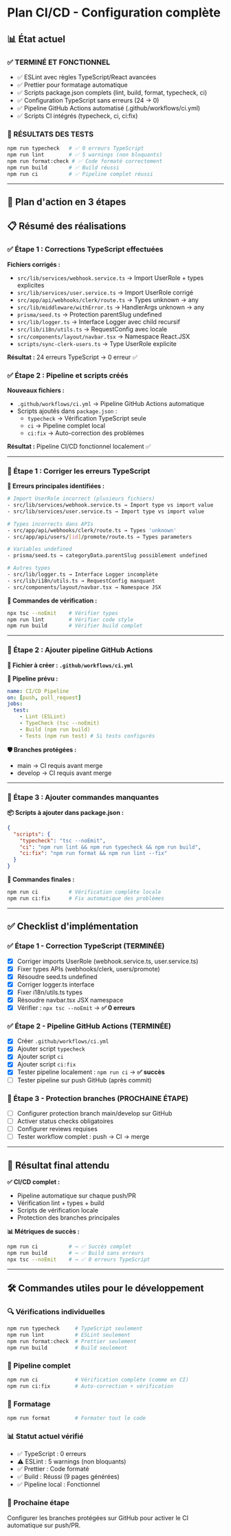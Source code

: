 # Plan CI/CD - Configuration complète

## 📊 **État actuel**

### **✅ TERMINÉ ET FONCTIONNEL**

- ✅ ESLint avec règles TypeScript/React avancées
- ✅ Prettier pour formatage automatique
- ✅ Scripts package.json complets (lint, build, format, typecheck, ci)
- ✅ Configuration TypeScript sans erreurs (24 → 0)
- ✅ Pipeline GitHub Actions automatisé (.github/workflows/ci.yml)
- ✅ Scripts CI intégrés (typecheck, ci, ci:fix)

### **🎯 RÉSULTATS DES TESTS**

```bash
npm run typecheck   # ✅ 0 erreurs TypeScript
npm run lint        # ✅ 5 warnings (non bloquants)
npm run format:check # ✅ Code formaté correctement
npm run build       # ✅ Build réussi
npm run ci          # ✅ Pipeline complet réussi
```

---

## 🎯 **Plan d'action en 3 étapes**

## 📋 **Résumé des réalisations**

### **✅ Étape 1 : Corrections TypeScript effectuées**

**Fichiers corrigés :**
- `src/lib/services/webhook.service.ts` → Import UserRole + types explicites
- `src/lib/services/user.service.ts` → Import UserRole corrigé
- `src/app/api/webhooks/clerk/route.ts` → Types unknown → any
- `src/lib/middleware/withError.ts` → HandlerArgs unknown → any
- `prisma/seed.ts` → Protection parentSlug undefined
- `src/lib/logger.ts` → Interface Logger avec child recursif
- `src/lib/i18n/utils.ts` → RequestConfig avec locale
- `src/components/layout/navbar.tsx` → Namespace React.JSX
- `scripts/sync-clerk-users.ts` → Type UserRole explicite

**Résultat :** 24 erreurs TypeScript → 0 erreur ✅

### **✅ Étape 2 : Pipeline et scripts créés**

**Nouveaux fichiers :**
- `.github/workflows/ci.yml` → Pipeline GitHub Actions automatique
- Scripts ajoutés dans `package.json` :
  - `typecheck` → Vérification TypeScript seule
  - `ci` → Pipeline complet local
  - `ci:fix` → Auto-correction des problèmes

**Résultat :** Pipeline CI/CD fonctionnel localement ✅

---

### **📝 Étape 1 : Corriger les erreurs TypeScript**

**🐛 Erreurs principales identifiées :**

```bash
# Import UserRole incorrect (plusieurs fichiers)
- src/lib/services/webhook.service.ts → Import type vs import value
- src/lib/services/user.service.ts → Import type vs import value

# Types incorrects dans APIs
- src/app/api/webhooks/clerk/route.ts → Types 'unknown'
- src/app/api/users/[id]/promote/route.ts → Types parameters

# Variables undefined
- prisma/seed.ts → categoryData.parentSlug possiblement undefined

# Autres types
- src/lib/logger.ts → Interface Logger incomplète
- src/lib/i18n/utils.ts → RequestConfig manquant
- src/components/layout/navbar.tsx → Namespace JSX
```

**🎯 Commandes de vérification :**

```bash
npx tsc --noEmit    # Vérifier types
npm run lint        # Vérifier code style
npm run build       # Vérifier build complet
```

---

### **📝 Étape 2 : Ajouter pipeline GitHub Actions**

**📁 Fichier à créer : `.github/workflows/ci.yml`**

**🔄 Pipeline prévu :**

```yaml
name: CI/CD Pipeline
on: [push, pull_request]
jobs:
  test:
    - Lint (ESLint)
    - TypeCheck (tsc --noEmit)
    - Build (npm run build)
    - Tests (npm run test) # Si tests configurés
```

**🛡️ Branches protégées :**

- main → CI requis avant merge
- develop → CI requis avant merge

---

### **📝 Étape 3 : Ajouter commandes manquantes**

**📦 Scripts à ajouter dans package.json :**

```json
{
  "scripts": {
    "typecheck": "tsc --noEmit",
    "ci": "npm run lint && npm run typecheck && npm run build",
    "ci:fix": "npm run format && npm run lint --fix"
  }
}
```

**🎯 Commandes finales :**

```bash
npm run ci          # Vérification complète locale
npm run ci:fix      # Fix automatique des problèmes
```

---

## ✅ **Checklist d'implémentation**

### **✅ Étape 1 - Correction TypeScript (TERMINÉE)**

- [x] Corriger imports UserRole (webhook.service.ts, user.service.ts)
- [x] Fixer types APIs (webhooks/clerk, users/promote)
- [x] Résoudre seed.ts undefined
- [x] Corriger logger.ts interface
- [x] Fixer i18n/utils.ts types
- [x] Résoudre navbar.tsx JSX namespace
- [x] Vérifier : `npx tsc --noEmit` → **✅ 0 erreurs**

### **✅ Étape 2 - Pipeline GitHub Actions (TERMINÉE)**

- [x] Créer `.github/workflows/ci.yml`
- [x] Ajouter script `typecheck`
- [x] Ajouter script `ci`
- [x] Ajouter script `ci:fix`
- [x] Tester pipeline localement : `npm run ci` → **✅ succès**
- [ ] Tester pipeline sur push GitHub (après commit)

### **📅 Étape 3 - Protection branches (PROCHAINE ÉTAPE)**

- [ ] Configurer protection branch main/develop sur GitHub
- [ ] Activer status checks obligatoires
- [ ] Configurer reviews requises
- [ ] Tester workflow complet : push → CI → merge

---

## 🚀 **Résultat final attendu**

**✅ CI/CD complet :**

- Pipeline automatique sur chaque push/PR
- Vérification lint + types + build
- Scripts de vérification locale
- Protection des branches principales

**📊 Métriques de succès :**

```bash
npm run ci          # → ✅ Succès complet
npm run build       # → ✅ Build sans erreurs
npx tsc --noEmit    # → ✅ 0 erreurs TypeScript
```

---

## 🛠️ **Commandes utiles pour le développement**

### **🔍 Vérifications individuelles**
```bash
npm run typecheck     # TypeScript seulement
npm run lint          # ESLint seulement
npm run format:check  # Prettier seulement
npm run build         # Build seulement
```

### **🔧 Pipeline complet**
```bash
npm run ci            # Vérification complète (comme en CI)
npm run ci:fix        # Auto-correction + vérification
```

### **🎨 Formatage**
```bash
npm run format        # Formater tout le code
```

### **📊 Statut actuel vérifié**
- ✅ TypeScript : 0 erreurs
- ⚠️ ESLint : 5 warnings (non bloquants)
- ✅ Prettier : Code formaté
- ✅ Build : Réussi (9 pages générées)
- ✅ Pipeline local : Fonctionnel

### **🚀 Prochaine étape**
Configurer les branches protégées sur GitHub pour activer le CI automatique sur push/PR.
